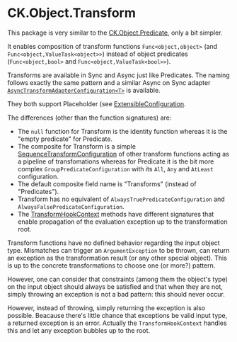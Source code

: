 # CK.Object.Transform
This package is very similar to the [CK.Object.Predicate](../CK.Object.Predicate/README.md), only a bit
simpler.

It enables composition of transform functions `Func<object,object>` (and `Func<object,ValueTask<object>>`)
instead of object predicates (`Func<object,bool>` and `Func<object,ValueTask<bool>>`).

Transforms are available in Sync and Async just like Predicates. The naming follows exactly the same pattern and
a similar Async on Sync adapter [`AsyncTransformAdapterConfiguration<T>`](AsyncTransformAdapterConfiguration.cs) is
available.

They both support Placeholder (see [ExtensibleConfiguration](../Tests/ConfigurationPlugins/StrategyPlugin/ExtensibleConfiguration/README.md]).

The differences (other than the function signatures) are:
- The `null` function for Transform is the identity function whereas it is the "empty predicate" for Predicate.
- The composite for Transform is a simple [SequenceTransformConfiguration](Sync/SequenceTransformConfiguration.cs) of other
  transform functions acting as a pipeline of transfomations whereas for Predicate it is the bit more complex
  `GroupPredicateConfiguration` with its `All`, `Any` and `AtLeast` configuration.
- The default composite field name is "Transforms" (instead of "Predicates").
- Transform has no equivalent of `AlwaysTruePredicateConfiguration` and `AlwaysFalsePredicateConfiguration`.
- The [TransformHookContext](Hooks/TransformHookContext.cs) methods have different signatures that enable
  propagation of the evaluation exception up to the transformation root.

Transform functions have no defined behavior regarding the input object type. Mismatches
can trigger an `ArgumentException` to be thrown, can return an exception as the transformation
result (or any other special object). This is up to the concrete transformations to choose
one (or more?) pattern.

However, one can consider that constraints (among them the object's type) on the input object
should always be satisfied and that when they are not, simply throwing an exception is not
a bad pattern: this should never occur.

However, instead of throwing, simply returning the exception is also possible. Beacause there's
little chance that exceptions be valid input type, a returned exception is an error. Actually the
`TransformHookContext` handles this and let any exception bubbles up to the root.


